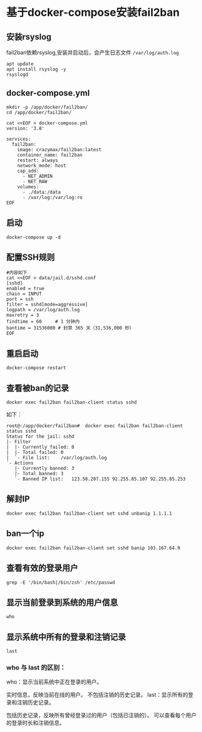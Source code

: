 # 基于docker-compose安装fail2ban

## 安装rsyslog
fail2ban依赖rsyslog,安装并启动后，会产生日志文件 `/var/log/auth.log`
```shell
apt update
apt install rsyslog -y
rsyslogd
```

## docker-compose.yml
```shell
mkdir -p /app/docker/fail2ban/
cd /app/docker/fail2ban/

cat <<EOF > docker-compose.yml
version: '3.8'

services:
  fail2ban:
    image: crazymax/fail2ban:latest
    container_name: fail2ban
    restart: always
    network_mode: host
    cap_add:
      - NET_ADMIN
      - NET_RAW
    volumes:
      - ./data:/data
      - /var/log:/var/log:ro
EOF
```
## 启动
```shell
docker-compose up -d
```

## 配置SSH规则
```shell
#内容如下
cat <<EOF > data/jail.d/sshd.conf
[sshd]
enabled = true
chain = INPUT
port = ssh
filter = sshd[mode=aggressive]
logpath = /var/log/auth.log
maxretry = 3
findtime = 60     # 1 分钟内
bantime = 31536000 # 封禁 365 天（31,536,000 秒）
EOF
```

## 重启启动
```shell
docker-compose restart
```

## 查看被ban的记录
```shell
docker exec fail2ban fail2ban-client status sshd
```
如下：
```shell
root@:/app/docker/fail2ban#  docker exec fail2ban fail2ban-client status sshd
Status for the jail: sshd
|- Filter
|  |- Currently failed:	0
|  |- Total failed:	0
|  `- File list:	/var/log/auth.log
`- Actions
   |- Currently banned:	3
   |- Total banned:	3
   `- Banned IP list:	123.58.207.155 92.255.85.107 92.255.85.253
```

## 解封IP
```shell
docker exec fail2ban fail2ban-client set sshd unbanip 1.1.1.1
```

## ban一个ip
```shell
docker exec fail2ban fail2ban-client set sshd banip 103.167.64.9
```

## 查看有效的登录用户
```shell
grep -E '/bin/bash|/bin/zsh' /etc/passwd
```

## 显示当前登录到系统的用户信息
```shell
who
```

## 显示系统中所有的登录和注销记录
```shell
last
```

### who 与 last 的区别：
who：显示当前系统中正在登录的用户。

实时信息，反映当前在线的用户。
不包括注销的历史记录。
last：显示所有的登录和注销历史记录。

包括历史记录，反映所有曾经登录过的用户（包括已注销的）。
可以查看每个用户的登录时长和注销信息。